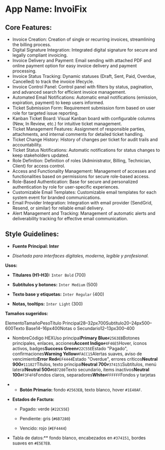 # **App Name**: InvoiFix

## Core Features:

- Invoice Creation: Creation of single or recurring invoices, streamlining the billing process.
- Digital Signature Integration: Integrated digital signature for secure and legally compliant invoicing.
- Invoice Delivery and Payment: Email sending with attached PDF and online payment option for easy invoice delivery and payment processing.
- Invoice Status Tracking: Dynamic statuses (Draft, Sent, Paid, Overdue, Cancelled) to track the invoice lifecycle.
- Invoice Control Panel: Control panel with filters by status, pagination, and advanced search for efficient invoice management.
- Automated Email Notifications: Automatic email notifications (emission, expiration, payment) to keep users informed.
- Ticket Submission Form: Requirement submission form based on user role for targeted issue reporting.
- Kanban Ticket Board: Visual Kanban board with configurable columns (New, In Review, etc.) for intuitive ticket management.
- Ticket Management Features: Assignment of responsible parties, attachments, and internal comments for detailed ticket handling.
- Ticket Change History: History of changes per ticket for audit trails and accountability.
- Ticket Status Notifications: Automatic notifications for status changes to keep stakeholders updated.
- Role Definition: Definition of roles (Administrator, Billing, Technician, Client) for access control.
- Access and Functionality Management: Management of accesses and functionalities based on permissions for secure role-based access.
- Role-Based Authentication: Base for secure and personalized authentication by role for user-specific experiences.
- Customizable Email Templates: Customizable email templates for each system event for branded communications.
- Email Provider Integration: Integration with email provider (SendGrid, Resend, or similar) for reliable email delivery.
- Alert Management and Tracking: Management of automatic alerts and deliverability tracking for effective email communication.

## Style Guidelines:

- **Fuente Principal: Inter**

- *Diseñada para interfaces digitales, moderna, legible y profesional.*

**Usos:**

- **Titulares (H1–H3):** `Inter Bold` (700)

- **Subtítulos y botones:** `Inter Medium` (500)

- **Texto base y etiquetas:** `Inter Regular` (400)

- **Notas, tooltips:** `Inter Light` (300)

**Tamaños sugeridos:**

ElementoTamañoPesoTítulo Principal28–32px700Subtítulo20–24px500–600Texto Base14–16px400Notas o Secundario12–13px300–400
- NombreCódigo HEXUso principal**Primary Blue**`#2563EB`Botones principales, enlaces, acciones**Accent Indigo**`#4F46E5`Hover, íconos activos, badges**Success Green**`#22C55E`Estado "Pagado", confirmaciones**Warning Yellow**`#FACC15`Alertas suaves, aviso de vencimiento**Error Red**`#EF4444`Estado "Overdue", errores críticos**Neutral 900**`#111827`Títulos, texto principal**Neutral 700**`#374151`Subtítulos, menú lateral**Neutral 500**`#6B7280`Texto secundario, ítems inactivos**Neutral 100**`#F3F4F6`Fondos claros, separadores**White**`#FFFFFF`Fondos y tarjetas
- - **Botón Primario:** fondo `#2563EB`, texto blanco, hover `#1E40AF`.

- **Estados de Factura:**

  - Pagado: verde (`#22C55E`)

  - Pendiente: gris (`#6B7280`)

  - Vencido: rojo (`#EF4444`)
- Tabla de datos:** fondo blanco, encabezados en `#374151`, bordes suaves en `#E5E7EB`.